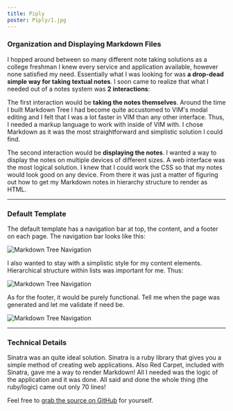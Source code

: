 ```yaml
---
title: Piply
poster: Piply/1.jpg
---
```

### Organization and Displaying Markdown Files
I hopped around between so many different note taking solutions as a college freshman I knew every service and application available, however none satisfied my need. Essentially what I was looking for was **a drop-dead simple way for taking textual notes**. I soon came to realize that what I needed out of a notes system was **2 interactions**:

The first interaction would be **taking the notes themselves**. Around the time I built Markdown Tree I had become quite accustomed to VIM's modal editing and I felt that I was a lot faster in VIM than any other interface. Thus, I needed a markup language to work with inside of VIM with. I chose Markdown as it was the most straightforward and simplistic solution I could find.

The second interaction would be **displaying the notes**. I wanted a way to display the notes on multiple devices of different sizes. A web interface was the most logical solution. I knew that I could work the CSS so that my notes would look good on any device. From there it was just a matter of figuring out how to get my Markdown notes in hierarchy structure to render as HTML.

<hr class="dotted" />

### Default Template
The default template has a navigation bar at top, the content, and a footer on each page. The navigation bar looks like this:

![Markdown Tree Navigation](/images/markdown-tree-nav.png)

I also wanted to stay with a simplistic style for my content elements. Hierarchical structure within lists was important for me. Thus: 

![Markdown Tree Navigation](/images/markdown-tree-list.png)

As for the footer, it would be purely functional. Tell me when the page was generated and let me validate if need be.

![Markdown Tree Navigation](/images/markdown-tree-footer.png)

<hr class="dotted" />

### Technical Details
Sinatra was an quite ideal solution. Sinatra is a ruby library that gives you a simple method of creating web applications. Also Red Carpet, included with Sinatra, gave me a way to render Markdown! All I needed was the logic of the application and it was done. All said and done the whole thing (the ruby/logic) came out only 70 lines!

Feel free to [grab the source on GitHub](https://github.com/mil/markdown-tree) for yourself.

